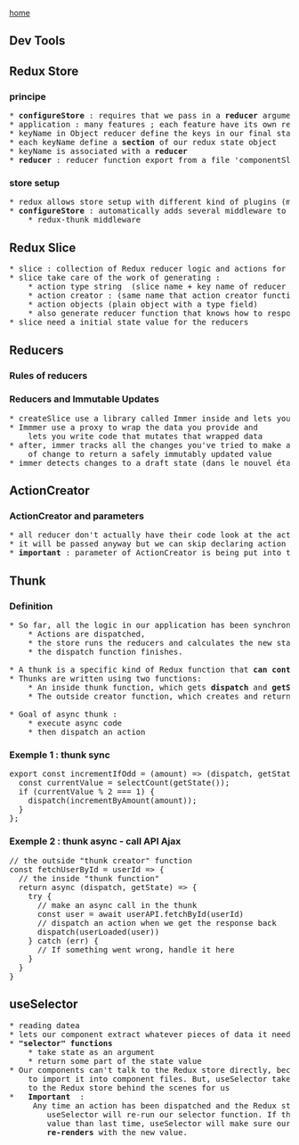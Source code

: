 [home](../../index-js.md)

## Dev Tools

## Redux Store

### principe
<pre>
* <b>configureStore</b> : requires that we pass in a <b>reducer</b> argument
* application : many features ; each feature have its own reducer function
* keyName in Object reducer define the keys in our final state value
* each keyName define a <b>section</b> of our redux state object
* keyName is associated with a <b>reducer</b>
* <b>reducer</b> : reducer function export from a file 'componentSlice.js'
</pre>

### store setup
<pre>
* redux allows store setup with different kind of plugins (middleware and enhancers)
* <b>configureStore</b> : automatically adds several middleware to the store
    * redux-thunk middleware
</pre>

## Redux Slice
<pre>
* slice : collection of Redux reducer logic and actions for a single feature in your app
* slice take care of the work of generating :
    * action type string  (slice name + key name of reducer function)
    * action creator : (same name that action creator function)
    * action objects (plain object with a type field) 
    * also generate reducer function that knows how to respond to all these action types
* slice need a initial state value for the reducers
</pre>

## Reducers

### Rules of reducers

### Reducers and Immutable Updates
<pre>
* createSlice use a library called Immer inside and lets you write immutable updates an easier way.
* Immmer use a proxy to wrap the data you provide and 
    lets you write code that mutates that wrapped data
* after, immer tracks all the changes you've tried to make ant then use that list 
    of change to return a safely immutably updated value
* immer detects changes to a draft state (dans le nouvel état)
</pre>

## ActionCreator

### ActionCreator and parameters
<pre>
* all reducer don't actually have their code look at the action object.
* it will be passed anyway but we can skip declaring action parameter
* <b>important</b> : parameter of ActionCreator is being put into the action payload
</pre>

## Thunk

### Definition
<pre>
* So far, all the logic in our application has been synchronous.
    * Actions are dispatched, 
    * the store runs the reducers and calculates the new state
    * the dispatch function finishes. 

* A thunk is a specific kind of Redux function that <b>can contain</b> asynchronous logic. 
* Thunks are written using two functions:
    * An inside thunk function, which gets <b>dispatch</b> and <b>getState</b> as arguments
    * The outside creator function, which creates and returns the thunk function

* Goal of async thunk :
    * execute async code
    * then dispatch an action    
</pre>

### Exemple 1 : thunk sync
<pre>
export const incrementIfOdd = (amount) => (dispatch, getState) => {
  const currentValue = selectCount(getState());
  if (currentValue % 2 === 1) {
    dispatch(incrementByAmount(amount));
  }
};
</pre>

### Exemple 2 : thunk async - call API Ajax
<pre>
// the outside "thunk creator" function
const fetchUserById = userId => {
  // the inside "thunk function"
  return async (dispatch, getState) => {
    try {
      // make an async call in the thunk
      const user = await userAPI.fetchById(userId)
      // dispatch an action when we get the response back
      dispatch(userLoaded(user))
    } catch (err) {
      // If something went wrong, handle it here
    }
  }
}
</pre>

## useSelector
<pre>
* reading datea
* lets our component extract whatever pieces of data it needs from the redux store state
* <b>"selector" functions</b>
    * take state as an argument 
    * return some part of the state value
* Our components can't talk to the Redux store directly, because we're not allowed 
    to import it into component files. But, useSelector takes care of talking 
    to the Redux store behind the scenes for us
*  <b> Important </b> :
     Any time an action has been dispatched and the Redux store has been updated, 
        useSelector will re-run our selector function. If the selector returns a different 
        value than last time, useSelector will make sure our component 
        <b>re-renders</b> with the new value.
</pre>